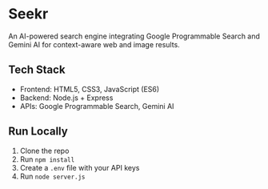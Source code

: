 # Seekr 
An AI-powered search engine integrating Google Programmable Search and Gemini AI for context-aware web and image results.

##  Tech Stack
- Frontend: HTML5, CSS3, JavaScript (ES6)
- Backend: Node.js + Express
- APIs: Google Programmable Search, Gemini AI

##  Run Locally
1. Clone the repo  
2. Run `npm install`  
3. Create a `.env` file with your API keys
5. Run `node server.js`

